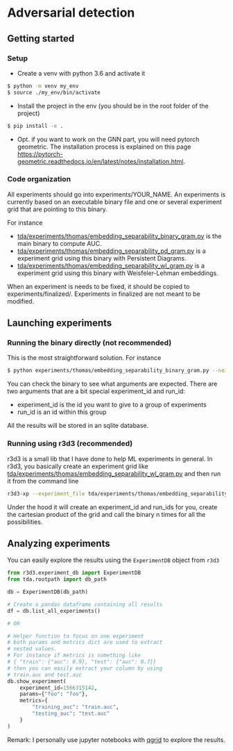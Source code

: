 # Adversarial detection

## Getting started

### Setup

*  Create a venv with python 3.6 and activate it
```bash
$ python -m venv my_env
$ source ./my_env/bin/activate
```
* Install the project in the env (you should be in the root folder of the project)
```bash
$ pip install -e .
``` 
* Opt. if you want to work on the GNN part, you will need pytorch geometric. The installation process is explained on this page https://pytorch-geometric.readthedocs.io/en/latest/notes/installation.html.


### Code organization

All experiments should go into experiments/YOUR_NAME. An experiments is currently based on an executable binary file and one or several experiment grid that are pointing to this binary.

For instance
 * [tda/experiments/thomas/embedding_separability_binary_gram.py](tda/experiments/thomas/embedding_separability_binary_gram.py) is the main binary to compute AUC.
 * [tda/experiments/thomas/embedding_separability_pd_gram.py](tda/experiments/thomas/embedding_separability_pd_gram.py) is a experiment grid using this binary with Persistent Diagrams.
 * [tda/experiments/thomas/embedding_separability_wl_gram.py](tda/experiments/thomas/embedding_separability_wl_gram.py) is a experiment grid using this binary with Weisfeler-Lehman embeddings.
 
 When an experiment is needs to be fixed, it should be copied to experiments/finalized/. Experiments in finalized are not meant to be modified.
 
 ## Launching experiments
 
 ### Running the binary directly (not recommended)
 
 This is the most straightforward solution. For instance
 
 ```bash
$ python experiments/thomas/embedding_separability_binary_gram.py --noise 0.0 --node_labels none --hash_size 50 --height 5 --threshold 15000 --embedding_type WeisfeilerLehman --max_nb_processes 1
```

You can check the binary to see what arguments are expected. There are two arguments that are a bit special experiment_id and run_id:
* experiment_id is the id you want to give to a group of experiments
* run_id is an id within this group

All the results will be stored in an sqlite database.

### Running using r3d3 (recommended)

r3d3 is a small lib that I have done to help ML experiments in general. 
In r3d3, you basically create an experiment grid like [tda/experiments/thomas/embedding_separability_wl_gram.py](tda/experiments/thomas/embedding_separability_wl_gram.py) and then run it from the command line

```bash
r3d3-xp --experiment_file tda/experiments/thomas/embedding_separability_wl_gram.py
```

Under the hood it will create an experiment_id and run_ids for you, create the cartesian product of the grid and call the binary n times for all the possibilities.

## Analyzing experiments

You can easily explore the results using the `ExperimentDB` object from `r3d3`

````python
from r3d3.experiment_db import ExperimentDB
from tda.rootpath import db_path

db = ExperimentDB(db_path)

# Create a pandas dataframe containing all results
df = db.list_all_experiments()

# OR

# Helper function to focus on one experiment
# both params and metrics dict are used to extract
# nested values.
# For instance if metrics is something like
# { "train": {"auc": 0.9}, "test": {"auc": 0.7}}
# then you can easily extract your column by using
# train.auc and test.auc
db.show_experiment(
    experiment_id=1566315142,
    params={"foo": "foo"},
    metrics={
        "training_auc": "train.auc",
        "testing_auc": "test.auc"
    }
)
````

Remark: I personally use jupyter notebooks with [qgrid](https://github.com/quantopian/qgrid) to explore the results.